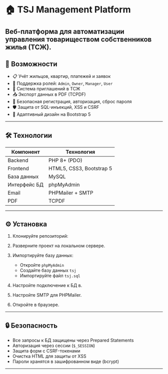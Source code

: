 # 🏠 TSJ Management Platform

Веб-платформа для автоматизации управления товариществом собственников жилья (ТСЖ).
---

## 📌 Возможности

- 📋 Учёт жильцов, квартир, платежей и заявок
- 👥 Поддержка ролей: `Admin`, `Owner`, `Manager`, `User`
- 📨 Система приглашений в ТСЖ
- 📤 Экспорт данных в PDF (TCPDF)
- 🔐 Безопасная регистрация, авторизация, сброс пароля
- 🛡️ Защита от SQL-инъекций, XSS и CSRF
- 📱 Адаптивный дизайн на Bootstrap 5

---

## 🛠️ Технологии

| Компонент     | Технология             |
|---------------|-------------------------|
| Backend       | PHP 8+ (PDO)            |
| Frontend      | HTML5, CSS3, Bootstrap 5|
| База данных   | MySQL                   |
| Интерфейс БД  | phpMyAdmin              |
| Email         | PHPMailer + SMTP        |
| PDF           | TCPDF                   |

---

## ⚙️ Установка

1. Клонируйте репозиторий:

2. Разверните проект на локальном сервере.

3. Импортируйте базу данных:
   - Откройте `phpMyAdmin`
   - Создайте базу данных `tsj`
   - Импортируйте файл `tsj.sql`

4. Настройте подключение к БД в.

5. Настройте SMTP для PHPMailer.

6. Откройте в браузере.

---

## 🔒 Безопасность

- Все запросы к БД защищены через Prepared Statements
- Авторизация через сессии (`$_SESSION`)
- Защита форм с CSRF-токенами
- Очистка HTML для защиты от XSS
- Пароли хранятся в зашифрованном виде (bcrypt)

---
